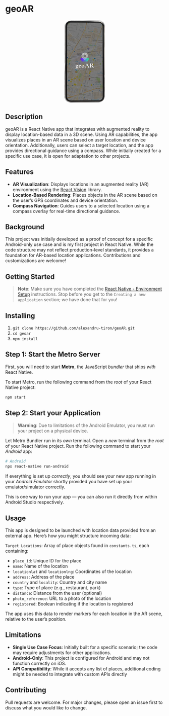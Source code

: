 # geoAR

<p align="center">
    <img src="./screenshots/Generic.png" alt="Mockup" height="260"  >
</p>

## Description

geoAR is a React Native app that integrates with augmented reality to display location-based data in a 3D scene. Using AR capabilities, the app visualizes places in an AR scene based on user location and device orientation. Additionally, users can select a target location, and the app provides directional guidance using a compass. While initially created for a specific use case, it is open for adaptation to other projects.

## Features

- **AR Visualization**: Displays locations in an augmented reality (AR) environment using the [React Vision](https://github.com/ReactVision) library.
- **Location-Based Rendering**: Places objects in the AR scene based on the user’s GPS coordinates and device orientation.
- **Compass Navigation**: Guides users to a selected location using a compass overlay for real-time directional guidance.

## Background

This project was initially developed as a proof of concept for a specific Android-only use case and is my first project in React Native. While the code structure may not reflect production-level standards, it provides a foundation for AR-based location applications. Contributions and customizations are welcome!

## Getting Started

> **Note**: Make sure you have completed the [React Native - Environment Setup](https://reactnative.dev/docs/environment-setup) instructions. Stop before you get to the `Creating a new application` section; we have done that for you!

## Installing

1. `git clone https://github.com/alexandru-tiron/geoAR.git`
2. `cd geoar`
3. `npm install`

## Step 1: Start the Metro Server

First, you will need to start **Metro**, the JavaScript _bundler_ that ships _with_ React Native.

To start Metro, run the following command from the _root_ of your React Native project:

```bash
npm start
```

## Step 2: Start your Application

> **Warning**: Due to limitations of the Android Emulator, you must run your project on a physical device.

Let Metro Bundler run in its _own_ terminal. Open a _new_ terminal from the _root_ of your React Native project. Run the following command to start your _Android_ app:

```bash
# Android
npx react-native run-android
```

If everything is set up _correctly_, you should see your new app running in your _Android Emulator_ shortly provided you have set up your emulator/simulator correctly.

This is one way to run your app — you can also run it directly from within Android Studio respectively.

## Usage

This app is designed to be launched with location data provided from an external app. Here’s how you might structure incoming data:

`Target Locations`: Array of place objects found in `constants.ts`, each containing:

- `place_id`: Unique ID for the place
- `name`: Name of the location
- `locationlat` and `locationlng`: Coordinates of the location
- `address`: Address of the place
- `country` and `locality`: Country and city name
- `type`: Type of place (e.g., restaurant, park)
- `distance`: Distance from the user (optional)
- `photo_reference`: URL to a photo of the location
- `registered`: Boolean indicating if the location is registered

The app uses this data to render markers for each location in the AR scene, relative to the user’s position.

## Limitations

- **Single Use Case Focus**: Initially built for a specific scenario; the code may require adjustments for other applications.
- **Android-Only**: This project is configured for Android and may not function correctly on iOS.
- **API Compatibility**: While it accepts any list of places, additional coding might be needed to integrate with custom APIs directly

## Contributing

Pull requests are welcome. For major changes, please open an issue first to discuss what you would like to change.
